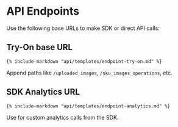 # API Endpoints

Use the following base URLs to make SDK or direct API calls:

## Try-On base URL
```
{% include-markdown "api/templates/endpoint-try-on.md" %}
```

Append paths like `/uploaded_images`, `/sku_images_operations`, etc.

## SDK Analytics URL
```
{% include-markdown "api/templates/endpoint-analytics.md" %}
```

Use for custom analytics calls from the SDK.
